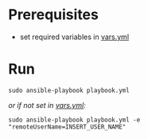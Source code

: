 # Prerequisites

- set required variables in [vars.yml](./vars.yml)

# Run

```
sudo ansible-playbook playbook.yml
```

*or if not set in [vars.yml](./vars.yml):*

```
sudo ansible-playbook playbook.yml -e "remoteUserName=INSERT_USER_NAME"
```